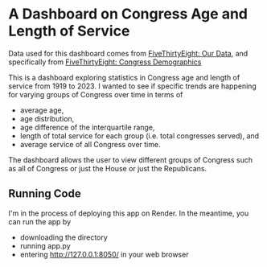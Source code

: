 # A Dashboard on Congress Age and Length of Service

Data used for this dashboard comes from [FiveThirtyEight: Our Data](https://data.fivethirtyeight.com/), and specifically from [FiveThirtyEight: Congress Demographics](https://github.com/fivethirtyeight/data/tree/master/congress-demographics)

This is a dashboard exploring statistics in Congress age and length of service from 1919 to 2023. I wanted to see if specific trends are happening for varying groups of Congress over time in terms of 
- average age, 
- age distribution, 
- age difference of the interquartile range, 
- length of total service for each group (i.e. total congresses served), and
- average service of all Congress over time.

The dashboard allows the user to view different groups of Congress such as all of Congress or just the House or just the Republicans. 

## Running Code

I'm in the process of deploying this app on Render. In the meantime, you can run the app by
- downloading the directory
- running app.py
- entering http://127.0.0.1:8050/ in your web browser
